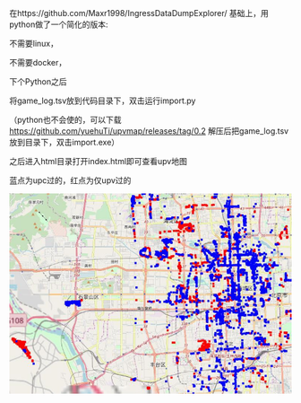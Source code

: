 在https://github.com/Maxr1998/IngressDataDumpExplorer/ 基础上，用python做了一个简化的版本:

不需要linux，

不需要docker，

下个Python之后

将game_log.tsv放到代码目录下，双击运行import.py

（python也不会使的，可以下载 https://github.com/yuehuTi/upvmap/releases/tag/0.2 解压后把game_log.tsv放到目录下，双击import.exe）

之后进入html目录打开index.html即可查看upv地图

蓝点为upc过的，红点为仅upv过的

<img src="example.jpg"/>
